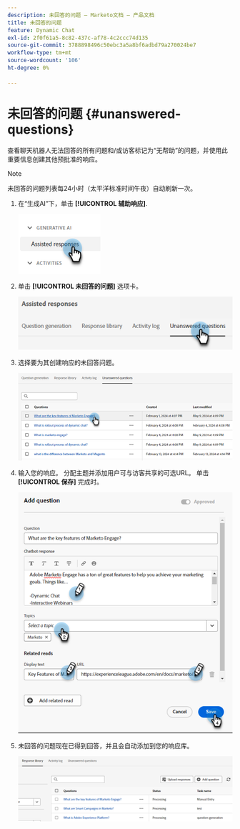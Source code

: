 ```yaml
---
description: 未回答的问题 — Marketo文档 — 产品文档
title: 未回答的问题
feature: Dynamic Chat
exl-id: 2f0f61a5-8c82-437c-af78-4c2ccc74d135
source-git-commit: 3788898496c50ebc3a5a8bf6adbd79a270024be7
workflow-type: tm+mt
source-wordcount: '106'
ht-degree: 0%

---
```


# 未回答的问题 {#unanswered-questions}

查看聊天机器人无法回答的所有问题和/或访客标记为“无帮助”的问题，并使用此重要信息创建其他预批准的响应。

>[!NOTE]
>
>未回答的问题列表每24小时（太平洋标准时间午夜）自动刷新一次。

1. 在“生成AI”下，单击 **[!UICONTROL 辅助响应]**.

   ![](assets/unanswered-questions-1.png)

1. 单击 **[!UICONTROL 未回答的问题]** 选项卡。

   ![](assets/unanswered-questions-2.png)

1. 选择要为其创建响应的未回答问题。

   ![](assets/unanswered-questions-3.png)

1. 输入您的响应。 分配主题并添加用户可与访客共享的可选URL。 单击 **[!UICONTROL 保存]** 完成时。

   ![](assets/unanswered-questions-4.png)

1. 未回答的问题现在已得到回答，并且会自动添加到您的响应库。

   ![](assets/unanswered-questions-5.png)
